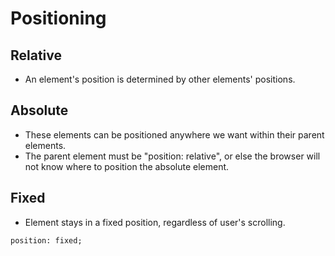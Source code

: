 # Positioning

## Relative

- An element's position is determined by other elements' positions.

## Absolute

- These elements can be positioned anywhere we want within their parent elements.
- The parent element must be "position: relative", or else the browser will not know where to position the absolute element.

## Fixed

- Element stays in a fixed position, regardless of user's scrolling.

`position: fixed;`
